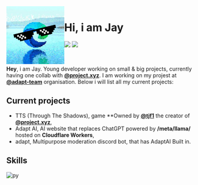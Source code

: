 <img src="./img/New Project.png" width="152" height="152" align="left">

# Hi, i am Jay
[![](https://img.shields.io/badge/Discord-Join-F5EDED?style=for-the-badge&logo=discord&colorA=2B2424&colorB=F5EDED&logoColor=F5EDED)](https://discord.com)
[![](https://img.shields.io/badge/DiscordSDK-API-A5CCFE?style=for-the-badge&logo=python&logoColor=white&colorA=2B2424&colorB=F5EDED)](https://github.com/jayvsc/sdkapi/)

<br>

**Hey**, i am Jay. Young developer working on small & big projects, currently having one collab with [**@project.xyz**](https://github.com/projectxyz-dev). I am working on my projest at [**@adapt-team**](https://github.com/adapt-team) organisation. Below i will list all my current projects:

## Current projects
- TTS (Through The Shadows), game **Owned by [**@tjf1**](https://github.com/tjf1dev) the creator of [**@project.xyz**](https://github.com/projectxyz-dev),
- Adapt AI, AI website that replaces ChatGPT powered by **/meta/llama/** hosted on **Cloudflare Workers**,
- adapt, Multipurpose moderation discord bot, that has AdaptAI Built in.

## Skills
![py](https://img.shields.io/badge/Python-100%-F5EDED?style=for-the-badge&logo=python&colorA=2B2424&colorB=F5EDED&logoColor=F5EDED])
